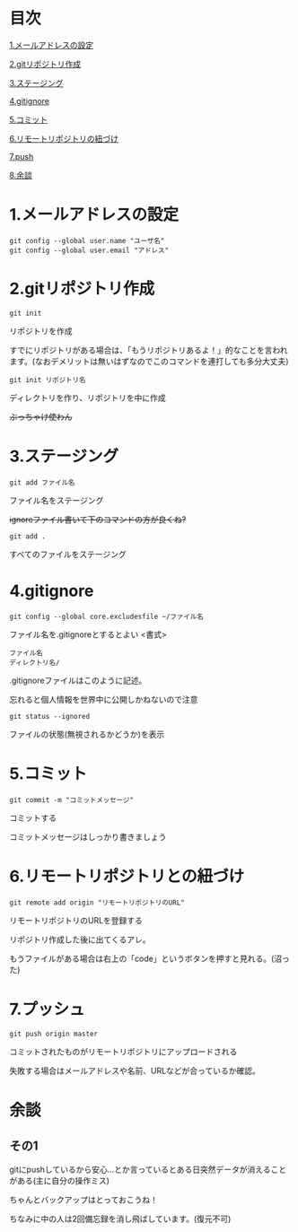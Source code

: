 # 目次
[1.メールアドレスの設定](#anchor0001)</p>
[2.gitリポジトリ作成](#anchor0002)</p>
[3.ステージング](#anchor0003)</p>
[4.gitignore](#anchor0004)</p>
[5.コミット](#anchor0005)</p>
[6.リモートリポジトリの紐づけ](#anchor0006)</p>
[7.push](#anchor0007)</p>
[8.余談](#anchor0008)</p>

<a id="anchor0001"></a>
# 1.メールアドレスの設定
```
git config --global user.name "ユーザ名"
git config --global user.email "アドレス"
```

<a id="anchor0002"></a>
# 2.gitリポジトリ作成
```
git init
```
リポジトリを作成</p>
すでにリポジトリがある場合は、「もうリポジトリあるよ！」的なことを言われます。(なおデメリットは無いはずなのでこのコマンドを連打しても多分大丈夫)


```
git init リポジトリ名
```
ディレクトリを作り、リポジトリを中に作成</p>
~~ぶっちゃけ使わん~~

<a id="anchor0003"></a>
# 3.ステージング
```
git add ファイル名
```
ファイル名をステージング</p>
~~ignoreファイル書いて下のコマンドの方が良くね?~~
```
git add .
```
すべてのファイルをステージング


<a id="anchor0004"></a>
# 4.gitignore
```
git config --global core.excludesfile ~/ファイル名
```
ファイル名を.gitignoreとするとよい
<書式>
```
ファイル名
ディレクトリ名/
```
.gitignoreファイルはこのように記述。</p>
忘れると個人情報を世界中に公開しかねないので注意

```
git status --ignored
```

ファイルの状態(無視されるかどうか)を表示

<a id="anchor0005"></a>

# 5.コミット
```
git commit -m "コミットメッセージ"
```
コミットする</p>
コミットメッセージはしっかり書きましょう

<a id="anchor0006"></a>

# 6.リモートリポジトリとの紐づけ
```
git remote add origin "リモートリポジトリのURL"
```
リモートリポジトリのURLを登録する</p>
リポジトリ作成した後に出てくるアレ。</p>
もうファイルがある場合は右上の「code」というボタンを押すと見れる。(沼った)


<a id="anchor0007"></a>
# 7.プッシュ
```
git push origin master
```
コミットされたものがリモートリポジトリにアップロードされる</p>
失敗する場合はメールアドレスや名前、URLなどが合っているか確認。

<a id="anchor0008"></a>
# 余談
## その1
gitにpushしているから安心…とか言っているとある日突然データが消えることがある(主に自分の操作ミス)</p>
ちゃんとバックアップはとっておこうね！</p>
ちなみに中の人は2回備忘録を消し飛ばしています。(復元不可)

